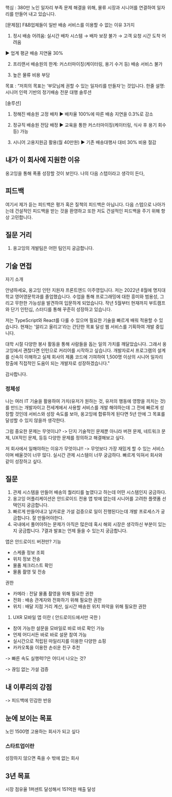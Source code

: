 핵심 : 380만 노인 일자리 부족 문제 해결을 위해, 물류 시장과 시니어를 연결하여 일자리를 만들어 내고 있습니다.

[문제점] F&B업체들이 일반 배송 서비스를 이용할 수 없는 이유 3가지  

1. 정시 배송 어려움: 실시간 배차 시스템 → 배차 보장 불가 → 고객 요청 시간 도착 어려움  

▶ 업계 평균 배송 지연율 30%  

2. 프리랜서 배송원의 한계: 커스터마이징(케이터링, 용기 수거 등) 배송 서비스 불가  

3. 높은 물류 비용 부담

목표 :  “저희의 목표는 ‘부모님께 권할 수 있는 일자리를 만들자’는 것입니다. 
한줄 설명: 시니어 인력 기반의 정기배송 전문 대행 솔루션

[솔루션]  

1. 정해진 배송원 고정 배차 ▶ 배차율 100%에 따른 배송 지연을 0.3%로 감소  

2. 정규직 배송원 전담 배정 ▶ 교육을 통한 커스터마이징(케이터링, 식사 후 용기 회수 등) 가능  

3. 시니어 고용지원금 활용(월 40만원) ▶ 기존 배송대행사 대비 30% 비용 절감

## 내가 이 회사에 지원한 이유
옹고잉을 통해 폭풍 성장할 것이 보인다. 
나의 다음 스텝이라고 생각이 든다, 


## 피드백
여기서 제가 듣는 피드백은 평가 혹은 질책의 피드백은 아닙니다. 다음 스텝으로 나아가는데 건설적인 피드백을 받는 것을 환영하고 또한 저도 건설적인 피드백을 주기 위해 항상 고민합니다. 


## 질문 거리 
1. 옹고잉의 개발팀은 어떤 팀인지 궁금합니다. 


 
## 기술 면접

자기 소개 

안녕하세요, 옹고잉 인턴 지원자 프론트엔드 이주영입니다. 
저는 2022년 8월에 명지대학교 영어영문학과를 졸업했습니다. 수업을 통해 프로그래밍에 대한 흥미와 범용성, 그리고 무한한 가능성을 발견하여 입문하게 되었습니다. 작년 5월부터 현재까지 부트캠프와 단기 인턴십, 스터디를 통해 꾸준히 성장하고 있습니다.

저는 TypeScript와 React를 다룰 수 있으며 필요한 기술을 빠르게 배워 적용할 수 있습니다. 현재는 '알리고 올리고'라는 간단한 목표 달성 웹 서비스를 기획하여 개발 중입니다.

대학 시절 다양한 봉사 활동을 통해 사람들을 돕는 일의 가치를 깨달았습니다. 그래서 옹고잉에서 괜찮다면 인턴으로 커리어를 시작하고 싶습니다. 개발자로서 프로그램의 설계를 신속히 이해하고 실제 회사의 제품 코드에 기여하여 1,500명 이상의 시니어 일자리 창출에 직접적인 도움이 되는 개발자로 성장하겠습니다."

감사합니다.


### 정체성
나는 여러 IT 기술을 활용하여 가치(유저가 원하는 것, 유저의 행동에 영향을 끼치는 것)를 만드는 개발자이고 전세계에서 사용할 서비스를 개발 해야하는데 그 전에 빠르게 성장할 것인데 서비스와 성장 속도를 보아, 옹고잉에 합류하게 된다면 5년 안에 그 목표를 달성할 수 있지 않을까 생각한다.



그럼 중요한 문제는 무엇이냐? 
-> 단지 기술적인 문제뿐 아니라 버젼 문제, 네트워크 문제, UX적인 문제, 등등 다양한 문제를 정의하고 해결해보고 싶다. 

저 회사에서 일해야하는 이유가 무엇이냐!! 
-> 무엇보다 가장 재밌게 할 수 있는 서비스이며 배울것이 너무 많다. 실시간 관제 시스템이 너무 궁금하다. 빠르게 익혀서 회사와 같이 성장하고 싶다. 


## 질문
1. 관제 시스템을 만들어 배송의 퀄리티를 높였다고 하는데 어떤 시스템인지 궁금하다.
2. 옹고잉 어플리케이션은 안드로이드 전용 앱 밖에 없는데 시니어를 고려한 플랫폼 선택인지 궁금합니다.
3. 빠르게 만들어내고 날카로운 가설 검증으로 일이 진행된다는데  개발 프로세스가 궁금합니다.
잘 만들어야한다. 
5. 국내에서 풀어야하는 문제가 아직은 많은데 혹시 해외 시장은 생각하신 부분이 있는지 궁금합니다.
7결과 발표는 언제 들을 수 있는지 궁금합니다. 







앱은 안드로이드 버젼만? 
기능  
- 스케줄 정보 조회  
- 위치 정보 전송  
- 물품 체크리스트 확인  
- 물품 촬영 및 전송  
  
권한  
- 카메라 : 전달 물품 촬영을 위해 필요한 권한  
- 전화 : 배송 관계자와 전화하기 위해 필요한 권한  
- 위치 : 배달 지점 거리 계산, 실시간 배송원 위치 파악을 위해 필요한 권한

1. UXR 모바일 앱 이란 ( 안드로이드에서만 국한 )
- 참여 가능한 설문을 모바일로 바로 바로 확인 가능  
- 언제 어디서든 바로 바로 설문 참여 가능  
- 실시간으로 적립된 마일리지를 이용한 다양한 쇼핑  
- 카카오톡을 이용한 손쉬운 친구 추천




-> 빠른 속도 실행력!?은 어디서 나오는 것? 

-> 끊임 없는 가설 검증

## 내 이루리의 강점
-> 피드백에 민감한 반응  


## 눈에 보이는 목표
노인 1500명 고용하는 회사가 되고 싶다
 








### 스타트업이란
성장하지 않으면 죽을 수 밖에 없는 회사 


## 3년 목표
시장 점유율 1퍼센트 달성해서 151억원 매출 달성



 
